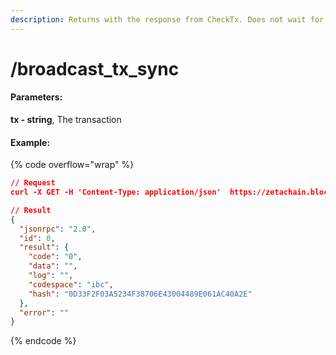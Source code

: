 ```yaml
---
description: Returns with the response from CheckTx. Does not wait for DeliverTx result.
---
```


# /broadcast\_tx\_sync

#### **Parameters:**

**tx - string**, The transaction

#### Example:

{% code overflow="wrap" %}
```json
// Request
curl -X GET -H 'Content-Type: application/json'  https://zetachain.blockpi.network/rpc/v1/<your-api-key>/broadcast_tx_sync?tx=<the transaction>

// Result
{
  "jsonrpc": "2.0",
  "id": 0,
  "result": {
    "code": "0",
    "data": "",
    "log": "",
    "codespace": "ibc",
    "hash": "0D33F2F03A5234F38706E43004489E061AC40A2E"
  },
  "error": ""
}                       
```
{% endcode %}
